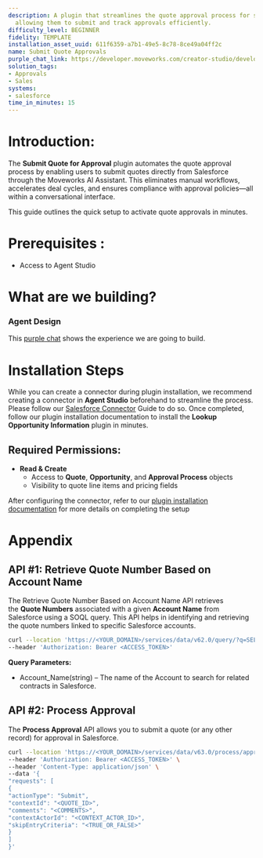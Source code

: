 ```yaml
---
description: A plugin that streamlines the quote approval process for sales representatives,
  allowing them to submit and track approvals efficiently.
difficulty_level: BEGINNER
fidelity: TEMPLATE
installation_asset_uuid: 611f6359-a7b1-49e5-8c78-8ce49a04ff2c
name: Submit Quote Approvals
purple_chat_link: https://developer.moveworks.com/creator-studio/developer-tools/purple-chat/?conversation=%7B%22startTimestamp%22%3A%2211%3A43%2BAM%22%2C%22messages%22%3A%5B%7B%22parts%22%3A%5B%7B%22richText%22%3A%22I+need+to+get+approval+for+a+new+quote+for+Acme+Inc.%22%7D%5D%2C%22role%22%3A%22user%22%7D%2C%7B%22parts%22%3A%5B%7B%22reasoningSteps%22%3A%5B%7B%22richText%22%3A%22Searches+Salesforce+for+existing+quotes+related+to+Acme+Inc.%22%2C%22status%22%3A%22success%22%7D%5D%7D%2C%7B%22richText%22%3A%22I+found+recent+quotes+for+Acme+Inc.+Which+one+do+you+need+approval+for%3F%22%7D%2C%7B%22richText%22%3A%22%3Cb%3EQuote+1%3A+%2425%2C000+-+New+cloud+infrastructure%3C%2Fb%3E%3Cbr%3ECreated+on%3A+2023-04-10%22%7D%2C%7B%22citations%22%3A%5B%7B%22citationTitle%22%3A%22Acme+Inc.+-+Cloud+Infrastructure%22%2C%22connectorName%22%3A%22salesforce%22%7D%5D%7D%2C%7B%22richText%22%3A%22%3Cb%3EQuote+2%3A+%2415%2C000+-+Software+licenses+renewal%3C%2Fb%3E%3Cbr%3ECreated+on%3A+2023-04-08%22%7D%2C%7B%22citations%22%3A%5B%7B%22citationTitle%22%3A%22Acme+Inc.+-+Software+Renewal%22%2C%22connectorName%22%3A%22salesforce%22%7D%5D%7D%5D%2C%22role%22%3A%22assistant%22%7D%2C%7B%22parts%22%3A%5B%7B%22richText%22%3A%22The+first+one.%22%7D%5D%2C%22role%22%3A%22user%22%7D%2C%7B%22parts%22%3A%5B%7B%22richText%22%3A%22To+submit+for+approval%2C+I+just+need+a+few+more+details.%22%7D%2C%7B%22richText%22%3A%22%3Cb%3EPlease+confirm+the+quote+details%3C%2Fb%3E%3Cbr%3E%3Cp%3E%3Cb%3ECompany%3A%3C%2Fb%3E+Acme+Inc.%3Cbr%3E%3Cb%3EQuote+Amount%3A%3C%2Fb%3E+%2425%2C000%3Cbr%3E%3Cb%3EDescription%3A%3C%2Fb%3E+New+cloud+infrastructure%3Cbr%3E%3C%2Fp%3E%22%7D%2C%7B%22buttons%22%3A%5B%7B%22buttonText%22%3A%22Submit+for+Approval%22%2C%22style%22%3A%22filled%22%7D%2C%7B%22buttonText%22%3A%22Edit+Details%22%2C%22style%22%3A%22outlined%22%7D%2C%7B%22buttonText%22%3A%22Cancel%22%2C%22style%22%3A%22outlined%22%7D%5D%7D%2C%7B%22citations%22%3A%5B%7B%22citationTitle%22%3A%22Acme+Inc.+-+Cloud+Infrastructure%22%2C%22connectorName%22%3A%22salesforce%22%7D%5D%7D%5D%2C%22role%22%3A%22assistant%22%7D%5D%7D
solution_tags:
- Approvals
- Sales
systems:
- salesforce
time_in_minutes: 15
---
```


# **Introduction:**

The **Submit Quote for Approval** plugin automates the quote approval process by enabling users to submit quotes directly from Salesforce through the Moveworks AI Assistant. This eliminates manual workflows, accelerates deal cycles, and ensures compliance with approval policies—all within a conversational interface.

This guide outlines the quick setup to activate quote approvals in minutes.

# **Prerequisites :**

- Access to Agent Studio

# **What are we building?**

### **Agent Design**

This [purple chat](https://developer.moveworks.com/creator-studio/developer-tools/purple-chat/?conversation=%7B%22startTimestamp%22%3A%2211%3A43%2BAM%22%2C%22messages%22%3A%5B%7B%22parts%22%3A%5B%7B%22richText%22%3A%22I+need+to+get+approval+for+a+new+quote+for+Acme+Inc.%22%7D%5D%2C%22role%22%3A%22user%22%7D%2C%7B%22parts%22%3A%5B%7B%22reasoningSteps%22%3A%5B%7B%22richText%22%3A%22Searches+Salesforce+for+existing+quotes+related+to+Acme+Inc.%22%2C%22status%22%3A%22success%22%7D%5D%7D%2C%7B%22richText%22%3A%22I+found+recent+quotes+for+Acme+Inc.+Which+one+do+you+need+approval+for%3F%22%7D%2C%7B%22richText%22%3A%22%3Cb%3EQuote+1%3A+%2425%2C000+-+New+cloud+infrastructure%3C%2Fb%3E%3Cbr%3ECreated+on%3A+2023-04-10%22%7D%2C%7B%22citations%22%3A%5B%7B%22citationTitle%22%3A%22Acme+Inc.+-+Cloud+Infrastructure%22%2C%22connectorName%22%3A%22salesforce%22%7D%5D%7D%2C%7B%22richText%22%3A%22%3Cb%3EQuote+2%3A+%2415%2C000+-+Software+licenses+renewal%3C%2Fb%3E%3Cbr%3ECreated+on%3A+2023-04-08%22%7D%2C%7B%22citations%22%3A%5B%7B%22citationTitle%22%3A%22Acme+Inc.+-+Software+Renewal%22%2C%22connectorName%22%3A%22salesforce%22%7D%5D%7D%5D%2C%22role%22%3A%22assistant%22%7D%2C%7B%22parts%22%3A%5B%7B%22richText%22%3A%22The+first+one.%22%7D%5D%2C%22role%22%3A%22user%22%7D%2C%7B%22parts%22%3A%5B%7B%22richText%22%3A%22To+submit+for+approval%2C+I+just+need+a+few+more+details.%22%7D%2C%7B%22richText%22%3A%22%3Cb%3EPlease+confirm+the+quote+details%3C%2Fb%3E%3Cbr%3E%3Cp%3E%3Cb%3ECompany%3A%3C%2Fb%3E+Acme+Inc.%3Cbr%3E%3Cb%3EQuote+Amount%3A%3C%2Fb%3E+%2425%2C000%3Cbr%3E%3Cb%3EDescription%3A%3C%2Fb%3E+New+cloud+infrastructure%3Cbr%3E%3C%2Fp%3E%22%7D%2C%7B%22buttons%22%3A%5B%7B%22buttonText%22%3A%22Submit+for+Approval%22%2C%22style%22%3A%22filled%22%7D%2C%7B%22buttonText%22%3A%22Edit+Details%22%2C%22style%22%3A%22outlined%22%7D%2C%7B%22buttonText%22%3A%22Cancel%22%2C%22style%22%3A%22outlined%22%7D%5D%7D%2C%7B%22citations%22%3A%5B%7B%22citationTitle%22%3A%22Acme+Inc.+-+Cloud+Infrastructure%22%2C%22connectorName%22%3A%22salesforce%22%7D%5D%7D%5D%2C%22role%22%3A%22assistant%22%7D%5D%7D) shows the experience we are going to build.

# **Installation Steps**

While you can create a connector during plugin installation, we recommend creating a connector in **Agent Studio** beforehand to streamline the process. Please follow our [Salesforce Connector](https://developer.moveworks.com/marketplace/package/?id=salesforce&hist=home) Guide to do so. Once completed, follow our plugin installation documentation to install the **Lookup Opportunity Information** plugin in minutes.

## **Required Permissions:**

- **Read & Create**
    - Access to **Quote**, **Opportunity**, and **Approval Process** objects
    - Visibility to quote line items and pricing fields

After configuring the connector, refer to our [plugin installation documentation](https://help.moveworks.com/docs/ai-agent-marketplace-installation) for more details on completing the setup

# **Appendix**

## **API #1: Retrieve Quote Number Based on Account Name**

The Retrieve Quote Number Based on Account Name API retrieves the **Quote Numbers** associated with a given **Account Name** from Salesforce using a SOQL query. This API helps in identifying and retrieving the quote numbers linked to specific Salesforce accounts.

```bash
curl --location 'https://<YOUR_DOMAIN>/services/data/v62.0/query/?q=SELECT+Id,+Name,+Discount,+QuoteNumber,+CreatedDate,+Status,+ExpirationDate,+TotalPrice,+AccountId+FROM+Quote+WHERE+Account.Name+LIKE+%27%25<ACCOUNT_NAME>%25%27' \
--header 'Authorization: Bearer <ACCESS_TOKEN>'
```

**Query Parameters:**

- Account_Name(string) – The name of the Account to search for related contracts in Salesforce.

## **API #2: Process Approval**

The **Process Approval** API allows you to submit a quote (or any other record) for approval in Salesforce. 

```bash
curl --location 'https://<YOUR_DOMAIN>/services/data/v63.0/process/approvals/' \
--header 'Authorization: Bearer <ACCESS_TOKEN>' \
--header 'Content-Type: application/json' \
--data '{
"requests": [
{
"actionType": "Submit",
"contextId": "<QUOTE_ID>",
"comments": "<COMMENTS>",
"contextActorId": "<CONTEXT_ACTOR_ID>",
"skipEntryCriteria": "<TRUE_OR_FALSE>"
}
]
}'
```